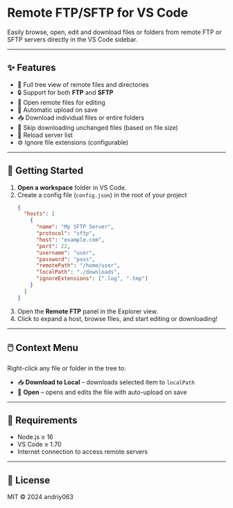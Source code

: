 # Remote FTP/SFTP for VS Code

Easily browse, open, edit and download files or folders from remote FTP or SFTP servers directly in the VS Code sidebar.

---

## ✨ Features

- 📂 Full tree view of remote files and directories
- 🔒 Support for both **FTP** and **SFTP**
- 📄 Open remote files for editing
- 💾 Automatic upload on save
- 📥 Download individual files or entire folders
- 🧹 Skip downloading unchanged files (based on file size)
- 🔁 Reload server list
- ⚙️ Ignore file extensions (configurable)

---

## 🚀 Getting Started

1. **Open a workspace** folder in VS Code.
2. Create a config file (`config.json`) in the root of your project
   ```json
   {
     "hosts": [
       {
         "name": "My SFTP Server",
         "protocol": "sftp",
         "host": "example.com",
         "port": 22,
         "username": "user",
         "password": "pass",
         "remotePath": "/home/user",
         "localPath": "./downloads",
         "ignoreExtensions": [".log", ".tmp"]
       }
     ]
   }
   ```
3. Open the **Remote FTP** panel in the Explorer view.
4. Click to expand a host, browse files, and start editing or downloading!

---

## 🖱️ Context Menu

Right-click any file or folder in the tree to:

- 📥 **Download to Local** – downloads selected item to `localPath`
- 📄 **Open** – opens and edits the file with auto-upload on save

---

## 🧩 Requirements

- Node.js ≥ 16
- VS Code ≥ 1.70
- Internet connection to access remote servers

---

## 📃 License

MIT © 2024 andriy063
